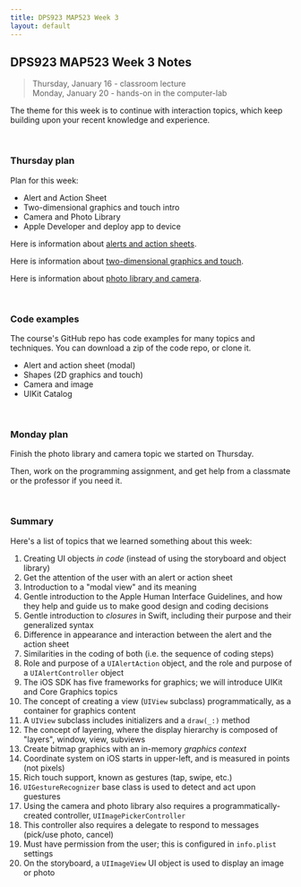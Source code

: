 ```yaml
---
title: DPS923 MAP523 Week 3
layout: default
---
```


## DPS923 MAP523 Week 3 Notes

> Thursday, January 16 - classroom lecture  
> Monday, January 20 - hands-on in the computer-lab  

The theme for this week is to continue with interaction topics, which keep building upon your recent knowledge and experience. 

<br>

### Thursday plan

Plan for this week:
* Alert and Action Sheet 
* Two-dimensional graphics and touch intro 
* Camera and Photo Library 
* Apple Developer and deploy app to device 

Here is information about [alerts and action sheets](alert-action-sheet). 

Here is information about [two-dimensional graphics and touch](graphics-touch-intro).

Here is information about [photo library and camera](photo-library-camera-intro). 

<br>

### Code examples

The course's GitHub repo has code examples for many topics and techniques. You can download a zip of the code repo, or clone it. 
* Alert and action sheet (modal)
* Shapes (2D graphics and touch)
* Camera and image 
* UIKit Catalog

<br>

### Monday plan

Finish the photo library and camera topic we started on Thursday. 

Then, work on the programming assignment, and get help from a classmate or the professor if you need it. 

<br>

### Summary

Here's a list of topics that we learned something about this week:
1. Creating UI objects *in code* (instead of using the storyboard and object library)
1. Get the attention of the user with an alert or action sheet 
1. Introduction to a "modal view" and its meaning 
1. Gentle introduction to the Apple Human Interface Guidelines, and how they help and guide us to make good design and coding decisions 
1. Gentle introduction to *closures* in Swift, including their purpose and their generalized syntax 
1. Difference in appearance and interaction between the alert and the action sheet 
1. Similarities in the coding of both (i.e. the sequence of coding steps)
1. Role and purpose of a `UIAlertAction` object, and the role and purpose of a `UIAlertController` object 
1. The iOS SDK has five frameworks for graphics; we will introduce UIKit and Core Graphics topics 
1. The concept of creating a view (`UIView` subclass) programmatically, as a container for graphics content
1. A `UIView` subclass includes initializers and a `draw(_:)` method 
1. The concept of layering, where the display hierarchy is composed of "layers", window, view, subviews 
1. Create bitmap graphics with an in-memory *graphics context* 
1. Coordinate system on iOS starts in upper-left, and is measured in points (not pixels)
1. Rich touch support, known as gestures (tap, swipe, etc.) 
1. `UIGestureRecognizer` base class is used to detect and act upon guestures
1. Using the camera and photo library also requires a programmatically-created controller, `UIImagePickerController` 
1. This controller also requires a delegate to respond to messages (pick/use photo, cancel) 
1. Must have permission from the user; this is configured in `info.plist` settings 
1. On the storyboard, a `UIImageView` UI object is used to display an image or photo 

<br>
